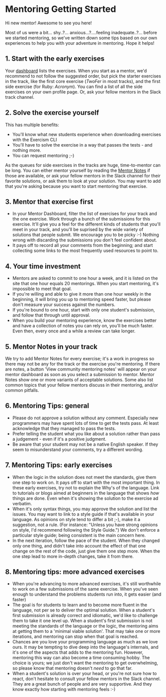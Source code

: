 # Mentoring Getting Started

Hi new mentor! Awesome to see you here!

Most of us were a bit... shy..?... anxious...?....feeling inadequate..?... before we started mentoring, so we've written down some tips based on our own experiences to help you with your adventure in mentoring. Hope it helps!

## 1. Start with the early exercises
Your [dashboard](https://exercism.io/mentor/dashboard) lists the exercises. When you start as a mentor, we'd recommend to not follow the suggested order, but pick the starter exercises in the track, like the first core exercise (_TwoFer_ in most tracks), and the first side exercise (for Ruby: _Acronym_). You can find a list of all the side exercises on your own profile page. Or, ask your fellow mentors in the Slack track channel.

## 2. Solve the exercise yourself
This has multiple benefits:
- You'll know what new students experience when downloading exercises with the Exercism CLI
- You'll have to solve the exercise in a way that passes the tests - and nothing more.
- You can request mentoring ;-)

As the queues for side exercises in the tracks are huge, time-to-mentor can be long. You can either mentor yourself by reading the [Mentor Notes](https://github.com/exercism/website-copy/tree/master/tracks) if those are available, or ask your fellow mentors in the Slack channel for their favorite solutions, or ask them to look at your solution. You may want to add that you're asking because you want to start mentoring that exercise.

## 3. Mentor that exercise first
- In your Mentor Dashboard, filter the list of exercises for your track and the one exercise. Work through a bunch of the submissions for this exercise. It'll give you a feel for the different kinds of students that you'll meet in your track, and you'll be suprised by the wide variety of solutions that people submit. We encourage you to be picky :-) Nothing wrong with discarding the submissions you don't feel confident about.
- It pays off to record all your comments from the beginning; and start collecting some links to the most frequently used resources to point to.

## 4. Your time investment
- Mentors are asked to commit to one hour a week, and it is listed on the site that one hour equals 20 mentorings. When you start mentoring, it's impossible to meet that goal.
- If you're willing and able to give it more than one hour weekly in the beginning, it will bring you up to mentoring speed faster, but please don't measure your success against the numbers.
- If you're bound to one hour, start with only one student's submission, and follow that through until approval.
- When you build your mentoring experience, know the exercises better and have a collection of notes you can rely on, you'll be much faster. Even then, every once and a while a review can take longer.

## 5. Mentor Notes in your track
We try to add Mentor Notes for every exercise; it's a work in progress so there may not be any for the track or the exercise you're mentoring. If there are notes, a button 'View community mentoring notes' will appear on your mentor dashboard as soon as you select a submission to mentor.
Mentor Notes show one or more variants of acceptable solutions. Some also list common topics that your fellow mentors discuss in their mentoring, and/or common pitfalls.

## 6. Mentoring Tips: general
- Please do not approve a solution without any comment. Especially new programmers may have spent lots of time to get the tests pass. At least acknowledge that they managed to pass the tests.
- Prefer telling the student what you like about a solution rather than pass a judgement - even if it's a positive judgment.
- Be aware that your student may not be a native English speaker. If they seem to misunderstand your comments, try a different wording.

## 7. Mentoring Tips: early exercises
- When the logic in the solution does not meet the standards, give them one step to work on. It pays off to start with the most important thing. In these early exercises, try not to explain the Why's of the language. Link to tutorials or blogs aimed at beginners in the language that shows _how_ things are done. Even when it's showing the solution to the exercise ad verbatim.
- When it's only syntax things, you may approve the solution and list the issues. You may want to link to a style guide if that's available in your language. As opinions on style tend to differ a bit ;-), make it a suggestion, not a rule.
(For instance: "Unless you have strong opinions on style, I'd recommend following the Style Guide.")
We don't enforce a particular style guide; being consistent is the main concern here.
- In the next iteration, follow the pace of the student. When they changed only one thing, and didn't take into account the effect of that one change on the rest of the code, just give them one step more. When the one step lead to more in-depth changes, take it from there.

## 8. Mentoring tips: more advanced exercises
- When you're advancing to more advanced exercises, it's still worthwhile to work on a few submissions of the same exercise. When you've seen enough to understand the problems students run into, it gets easier (and faster)
- The goal is for students to learn and to become more fluent in the language, not per se to deliver the optimal solution. When a student's first submission is already correct and idiomatic, we'd like to challenge them to take it one level up. When a student's first submission is not meeting the standards of the language or the logic, the mentoring aims at getting them to a 'minimal viable solution'. That may take one or more iterations, and mentoring can stop when that goal is reached.
- Chances are you love your programming language as much as we love ours. It may be tempting to dive deep into the language's internals, and it's one of the aspects that adds to the mentoring fun. However, mentoring this way can also become a time consuming hobby. The choice is yours; we just don't want the mentoring to get overwhelming, so please know that mentoring doesn't _need_ to go that far.
- When a student's solution is over your head, or you're not sure how to react, don't hesitate to consult your fellow mentors in the Slack channel. They are a great bunch of people and are very supportive. And they know exactly how starting with mentoring feels :-)
